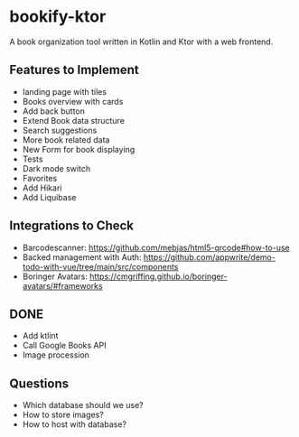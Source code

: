 # bookify-ktor
A book organization tool written in Kotlin and Ktor with a web frontend.

## Features to Implement
- landing page with tiles
- Books overview with cards
- Add back button
- Extend Book data structure
- Search suggestions
- More book related data 
- New Form for book displaying
- Tests
- Dark mode switch
- Favorites
- Add Hikari 
- Add Liquibase

## Integrations to Check
- Barcodescanner: https://github.com/mebjas/html5-qrcode#how-to-use
- Backed management with Auth: https://github.com/appwrite/demo-todo-with-vue/tree/main/src/components
- Boringer Avatars: https://cmgriffing.github.io/boringer-avatars/#frameworks

## DONE
- Add ktlint
- Call Google Books API
- Image procession

## Questions
- Which database should we use?
- How to store images?
- How to host with database?